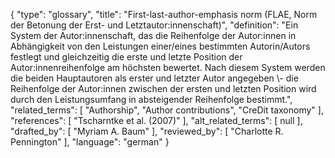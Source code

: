 {
    "type": "glossary",
    "title": "First-last-author-emphasis norm (FLAE, Norm der Betonung der Erst- und Letztautor:innenschaft)",
    "definition": "Ein System der Autor:innenschaft, das die Reihenfolge der Autor:innen in Abhängigkeit von den Leistungen einer/eines bestimmten Autorin/Autors festlegt und gleichzeitig die erste und letzte Position der Autor:innenreihenfolge am höchsten bewertet. Nach diesem System werden die beiden Hauptautoren als erster und letzter Autor angegeben \\- die Reihenfolge der Autor:innen zwischen der ersten und letzten Position wird durch den Leistungsumfang in absteigender Reihenfolge bestimmt.",
    "related_terms": [
        "Authorship",
        "Author contributions",
        "CreDit taxonomy"
    ],
    "references": [
        "Tscharntke et al. (2007)"
    ],
    "alt_related_terms": [
        null
    ],
    "drafted_by": [
        "Myriam A. Baum"
    ],
    "reviewed_by": [
        "Charlotte R. Pennington"
    ],
    "language": "german"
}